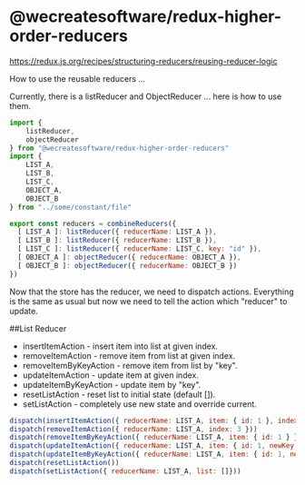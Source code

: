 # @wecreatesoftware/redux-higher-order-reducers
https://redux.js.org/recipes/structuring-reducers/reusing-reducer-logic

How to use the reusable reducers ...

Currently, there is a listReducer and ObjectReducer ... here is how to use them.

```javascript
import { 
    listReducer, 
    objectReducer 
} from "@wecreatesoftware/redux-higher-order-reducers"
import { 
    LIST_A, 
    LIST_B, 
    LIST_C, 
    OBJECT_A, 
    OBJECT_B 
} from "../some/constant/file"

export const reducers = combineReducers({
  [ LIST_A ]: listReducer({ reducerName: LIST_A }),
  [ LIST_B ]: listReducer({ reducerName: LIST_B }),
  [ LIST_C ]: listReducer({ reducerName: LIST_C, key: "id" }),
  [ OBJECT_A ]: objectReducer({ reducerName: OBJECT_A }),
  [ OBJECT_B ]: objectReducer({ reducerName: OBJECT_B })
})
```

Now that the store has the reducer, we need to dispatch actions.  Everything is the same as usual but now we need to tell the action which "reducer" to update.

##List Reducer
* insertItemAction - insert item into list at given index.
* removeItemAction - remove item from list at given index.
* removeItemByKeyAction - remove item from list by "key".
* updateItemAction - update item at given index.
* updateItemByKeyAction - update item by "key".
* resetListAction - reset list to initial state (default []).
* setListAction - completely use new state and override current.


```javascript
dispatch(insertItemAction({ reducerName: LIST_A, item: { id: 1 }, index: 3 }))
dispatch(removeItemAction({ reducerName: LIST_A, index: 3 }))
dispatch(removeItemByKeyAction({ reducerName: LIST_A, item: { id: 1 } }))
dispatch(updateItemAction({ reducerName: LIST_A, item: { id: 1, newKey: "newValue" }, index: 3 }))
dispatch(updateItemByKeyAction({ reducerName: LIST_A, item: { id: 1, newKey: "newValue" } }))
dispatch(resetListAction())
dispatch(setListAction({ reducerName: LIST_A, list: []}))
```
